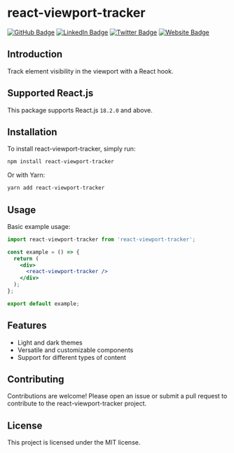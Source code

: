 # react-viewport-tracker

[![GitHub Badge](https://img.shields.io/badge/GitHub-100000?style=for-the-badge&logo=github&logoColor=white)](https://github.com/CodeNKoffee)
[![LinkedIn Badge](https://img.shields.io/badge/LinkedIn-0077B5?style=for-the-badge&logo=linkedin&logoColor=white)](https://linkedin.com/in/h4temsoliman)
[![Twitter Badge](https://img.shields.io/badge/Twitter-1DA1F2?style=for-the-badge&logo=twitter&logoColor=white)](https://twitter.com/h4temsoliman)
[![Website Badge](https://img.shields.io/badge/website-000000?style=for-the-badge&logo=About.me&logoColor=white)](https://hatemsoliman.dev)

## Introduction

Track element visibility in the viewport with a React hook.

## Supported React.js

This package supports React.js `18.2.0` and above.

## Installation

To install react-viewport-tracker, simply run:

```bash
npm install react-viewport-tracker
```

Or with Yarn:

```bash
yarn add react-viewport-tracker
```

## Usage

Basic example usage:

```jsx
import react-viewport-tracker from 'react-viewport-tracker';

const example = () => {
  return (
    <div>
      <react-viewport-tracker />
    </div>
  );
};

export default example;
```

## Features

- Light and dark themes
- Versatile and customizable components
- Support for different types of content

## Contributing

Contributions are welcome! Please open an issue or submit a pull request to contribute to the react-viewport-tracker project.

## License

This project is licensed under the MIT license.
